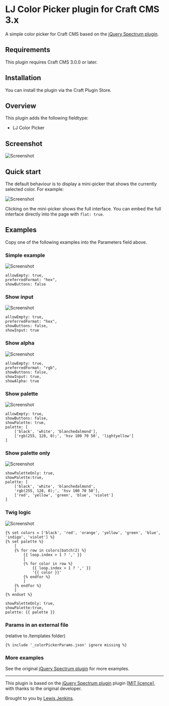 # LJ Color Picker plugin for Craft CMS 3.x

A simple color picker for Craft CMS based on the [jQuery Spectrum plugin](https://github.com/bgrins/spectrum).

## Requirements

This plugin requires Craft CMS 3.0.0 or later.

## Installation

You can install the plugin via the Craft Plugin Store.

## Overview

This plugin adds the following fieldtype:

- LJ Color Picker

## Screenshot

![Screenshot](resources/img/9.png)

## Quick start

The default behaviour is to display a mini-picker that shows the currently selected color. For example:

![Screenshot](resources/img/7.png)

Clicking on the mini-picker shows the full interface. You can embed the full interface directly into the page with `flat: true`.

## Examples

Copy one of the following examples into the Parameters field above.

### Simple example

![Screenshot](resources/img/1.png)

```
allowEmpty: true,
preferredFormat: "hex",
showButtons: false
```

### Show input

![Screenshot](resources/img/2.png)

```
allowEmpty: true,
preferredFormat: "hex",
showButtons: false,
showInput: true
```

### Show alpha

![Screenshot](resources/img/3.png)

```
allowEmpty: true,
preferredFormat: "rgb",
showButtons: false,
showInput: true,
showAlpha: true
```

### Show palette

![Screenshot](resources/img/4.png)

```
allowEmpty: true,
showButtons: false,
showPalette: true,
palette: [
    ['black', 'white', 'blanchedalmond'],
    ['rgb(255, 128, 0);', 'hsv 100 70 50', 'lightyellow']
]
```

### Show palette only

![Screenshot](resources/img/5.png)

```
showPaletteOnly: true,
showPalette:true,
palette: [
    ['black', 'white', 'blanchedalmond',
    'rgb(255, 128, 0);', 'hsv 100 70 50'],
    ['red', 'yellow', 'green', 'blue', 'violet']
]
```

### Twig logic

![Screenshot](resources/img/8.png)

```
{% set colors = ['black', 'red', 'orange', 'yellow', 'green', 'blue', 'indigo', 'violet'] %}
{% set palette %}
	[
	{% for row in colors|batch(2) %}
		{{ loop.index > 1 ? ',' }}
	    [
        {% for color in row %}
        	{{ loop.index > 1 ? ',' }}
            '{{ color }}'
        {% endfor %}
	    ]
	{% endfor %}
	]
{% endset %}

showPaletteOnly: true,
showPalette:true,
palette: {{ palette }}
```

### Params in an external file

(relative to /templates folder)

```
{% include '_colorPickerParams.json' ignore missing %}
```

### More examples

See the original [jQuery Spectrum plugin](https://github.com/bgrins/spectrum) for more examples.

---

This plugin is based on the [jQuery Spectrum plugin](https://github.com/bgrins/spectrum) plugin [[MIT licence](https://github.com/bgrins/spectrum/blob/master/LICENSE)], with thanks to the original developer.

Brought to you by [Lewis Jenkins](https://lj.io).